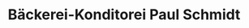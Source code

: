 ---
title: "Bäckerei-Konditorei Paul Schmidt"
url: /muenchen/baeckerei-konditorei-paul-schmidt/
shop: Bäckerei
---